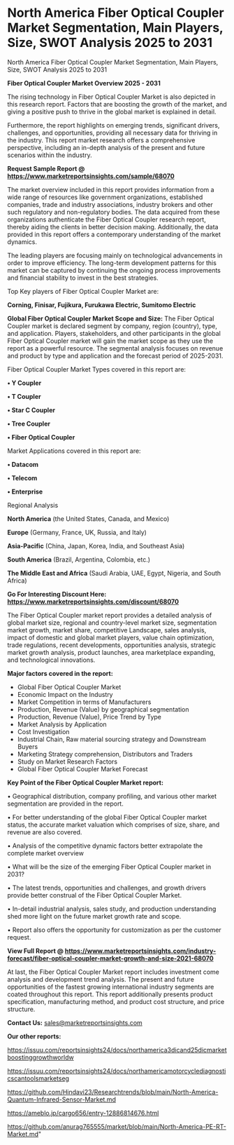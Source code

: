 # North America Fiber Optical Coupler Market Segmentation, Main Players, Size, SWOT Analysis 2025 to 2031
North America Fiber Optical Coupler Market Segmentation, Main Players, Size, SWOT Analysis 2025 to 2031

<Strong> Fiber Optical Coupler Market Overview 2025 - 2031</strong>

The rising technology in Fiber Optical Coupler Market is also depicted in this research report. Factors that are boosting the growth of the market, and giving a positive push to thrive in the global market is explained in detail.

Furthermore, the report highlights on emerging trends, significant drivers, challenges, and opportunities, providing all necessary data for thriving in the industry. This report market research offers a comprehensive perspective, including an in-depth analysis of the present and future scenarios within the industry.

<strong>Request Sample Report @ <a href=https://www.marketreportsinsights.com/sample/68070>https://www.marketreportsinsights.com/sample/68070</a></strong>

The market overview included in this report provides information from a wide range of resources like government organizations, established companies, trade and industry associations, industry brokers and other such regulatory and non-regulatory bodies. The data acquired from these organizations authenticate the Fiber Optical Coupler research report, thereby aiding the clients in better decision making. Additionally, the data provided in this report offers a contemporary understanding of the market dynamics.

The leading players are focusing mainly on technological advancements in order to improve efficiency. The long-term development patterns for this market can be captured by continuing the ongoing process improvements and financial stability to invest in the best strategies.

Top Key players of Fiber Optical Coupler Market are:

<strong>Corning, Finisar, Fujikura, Furukawa Electric, Sumitomo Electric</strong>

<strong><b>Global Fiber Optical Coupler Market Scope and Size:</b></strong>
The Fiber Optical Coupler market is declared segment by company, region (country), type, and application. Players, stakeholders, and other participants in the global Fiber Optical Coupler market will gain the market scope as they use the report as a powerful resource. The segmental analysis focuses on revenue and product by type and application and the forecast period of 2025-2031.

Fiber Optical Coupler Market Types covered in this report are:

<strong>• Y Coupler

• T Coupler

• Star C Coupler

• Tree Coupler

• Fiber Optical Coupler</strong>

Market Applications covered in this report are:

<strong>• Datacom

• Telecom

• Enterprise</strong> 

Regional Analysis

<strong>North America</strong> (the United States, Canada, and Mexico)

<strong>Europe</strong> (Germany, France, UK, Russia, and Italy)

<strong>Asia-Pacific</strong> (China, Japan, Korea, India, and Southeast Asia)

<strong>South America</strong> (Brazil, Argentina, Colombia, etc.)

<strong>The Middle East and Africa</strong> (Saudi Arabia, UAE, Egypt, Nigeria, and South Africa)

<strong>Go For Interesting Discount Here: <a href=https://www.marketreportsinsights.com/discount/68070>https://www.marketreportsinsights.com/discount/68070</a></strong>

The Fiber Optical Coupler market report provides a detailed analysis of global market size, regional and country-level market size, segmentation market growth, market share, competitive Landscape, sales analysis, impact of domestic and global market players, value chain optimization, trade regulations, recent developments, opportunities analysis, strategic market growth analysis, product launches, area marketplace expanding, and technological innovations.

<strong><b>Major factors covered in the report:</b></strong>
<ul>
  <li>Global Fiber Optical Coupler Market </li>
  <li>Economic Impact on the Industry</li>
  <li>Market Competition in terms of Manufacturers</li>
  <li>Production, Revenue (Value) by geographical segmentation</li>
  <li>Production, Revenue (Value), Price Trend by Type</li>
  <li>Market Analysis by Application</li>
  <li>Cost Investigation</li>
  <li>Industrial Chain, Raw material sourcing strategy and Downstream Buyers</li>
  <li>Marketing Strategy comprehension, Distributors and Traders</li>
  <li>Study on Market Research Factors</li>
  <li>Global Fiber Optical Coupler Market Forecast</li>
</ul>

<strong><b>Key Point of the Fiber Optical Coupler Market report:</b></strong>

• Geographical distribution, company profiling, and various other market segmentation are provided in the report.

• For better understanding of the global Fiber Optical Coupler market status, the accurate market valuation which comprises of size, share, and revenue are also covered.

• Analysis of the competitive dynamic factors better extrapolate the complete market overview

• What will be the size of the emerging Fiber Optical Coupler market in 2031?

• The latest trends, opportunities and challenges, and growth drivers provide better construal of the Fiber Optical Coupler Market.

• In-detail industrial analysis, sales study, and production understanding shed more light on the future market growth rate and scope.

• Report also offers the opportunity for customization as per the customer request.

<strong><b>View Full Report @ <a href=https://www.marketreportsinsights.com/industry-forecast/fiber-optical-coupler-market-growth-and-size-2021-68070>https://www.marketreportsinsights.com/industry-forecast/fiber-optical-coupler-market-growth-and-size-2021-68070</a></b></strong>


At last, the Fiber Optical Coupler Market report includes investment come analysis and development trend analysis. The present and future opportunities of the fastest growing international industry segments are coated throughout this report. This report additionally presents product specification, manufacturing method, and product cost structure, and price structure.

<strong>Contact Us:</strong>
sales@marketreportsinsights.com

<strong>Our other reports:</strong>

<a href=https://issuu.com/reportsinsights24/docs/northamerica3dicand25dicmarketboostinggrowthworldw>https://issuu.com/reportsinsights24/docs/northamerica3dicand25dicmarketboostinggrowthworldw</a>

<a href=https://issuu.com/reportsinsights24/docs/northamericamotorcyclediagnosticscantoolsmarketseg>https://issuu.com/reportsinsights24/docs/northamericamotorcyclediagnosticscantoolsmarketseg</a>

<a href=https://github.com/Hindavi23/Researchtrends/blob/main/North-America-Quantum-Infrared-Sensor-Market.md>https://github.com/Hindavi23/Researchtrends/blob/main/North-America-Quantum-Infrared-Sensor-Market.md</a>

<a href=https://ameblo.jp/cargo656/entry-12886814676.html>https://ameblo.jp/cargo656/entry-12886814676.html</a>

<a href=https://github.com/anurag765555/market/blob/main/North-America-PE-RT-Market.md>https://github.com/anurag765555/market/blob/main/North-America-PE-RT-Market.md</a>"
